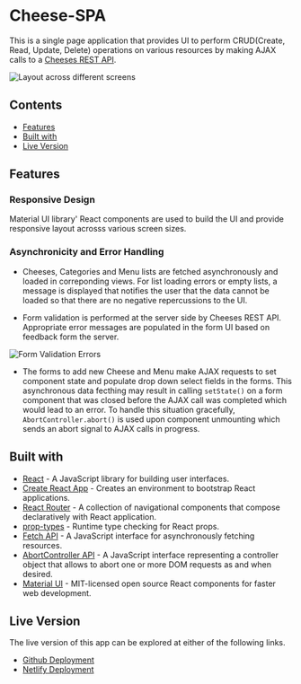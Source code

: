 # Cheese-SPA

This is a single page application that provides UI to perform CRUD(Create, Read, Update, Delete) operations on various resources by making AJAX calls to a [Cheeses REST API](https://cheesemvc-api.herokuapp.com/swagger-ui.html#).

![Layout across different screens](img/app.gif)

## Contents

- [Features](#features)
- [Built with](#built-with)
- [Live Version](#live-version)

## Features

### Responsive Design

Material UI library' React components are used to build the UI and provide responsive layout acrosss various screen sizes.

### Asynchronicity and Error Handling

- Cheeses, Categories and Menu lists are fetched asynchronously and loaded in correponding views. For list loading errors or empty lists, a message is displayed that notifies the user that the data cannot be loaded so that there are no negative repercussions to the UI.

- Form validation is performed at the server side by Cheeses REST API. Appropriate error messages are populated in the form UI based on feedback form the server.

![Form Validation Errors](img/categoryError.gif)

- The forms to add new Cheese and Menu make AJAX requests to set component state and populate drop down select fields in the forms. This asynchronous data fecthing may result in calling `setState()` on a form component that was closed before the AJAX call was completed which would lead to an error. To handle this situation gracefully, `AbortController.abort()` is used upon component unmounting which sends an abort signal to AJAX calls in progress.

## Built with

- [React](https://reactjs.org/) - A JavaScript library for building user interfaces.
- [Create React App](https://github.com/facebookincubator/create-react-app) - Creates an environment to bootstrap React applications.
- [React Router](https://reacttraining.com/react-router/web) - A collection of navigational components that compose declaratively with React application.
- [prop-types](https://www.npmjs.com/package/prop-types) - Runtime type checking for React props.
- [Fetch API](https://developer.mozilla.org/en-US/docs/Web/API/Fetch_API) - A JavaScript interface for asynchronously fetching resources.
- [AbortController API](https://developer.mozilla.org/en-US/docs/Web/API/AbortController) - A JavaScript interface representing a controller object that allows to abort one or more DOM requests as and when desired.
- [Material UI](https://material-ui.com/) - MIT-licensed open source React components for faster web development.

## Live Version

The live version of this app can be explored at either of the following links.

- [Github Deployment](https://ssaleem.github.io/Cheese-SPA)
- [Netlify Deployment](https://cheese-spa.netlify.com/)
